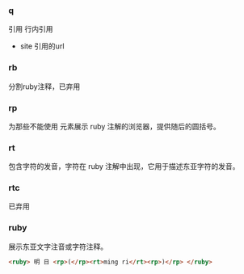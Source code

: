 ### q
引用 行内引用
- site 引用的url

### rb
分割ruby注释，已弃用

### rp
为那些不能使用 <ruby> 元素展示 ruby 注解的浏览器，提供随后的圆括号。


### rt
包含字符的发音，字符在 ruby 注解中出现，它用于描述东亚字符的发音。

### rtc
已弃用

### ruby
展示东亚文字注音或字符注释。

```html
<ruby> 明 日 <rp>(</rp><rt>ming ri</rt><rp>)</rp> </ruby>

```


